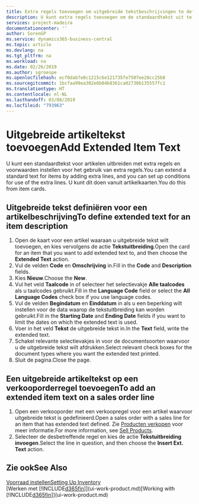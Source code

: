 ```yaml
---
title: Extra regels toevoegen om uitgebreide tekstbeschrijvingen te definiëren | Microsoft Docs
description: U kunt extra regels toevoegen om de standaardtekst uit te breiden die een artikel beschrijft.
services: project-madeira
documentationcenter: ''
author: SorenGP
ms.service: dynamics365-business-central
ms.topic: article
ms.devlang: na
ms.tgt_pltfrm: na
ms.workload: na
ms.date: 02/26/2019
ms.author: sgroespe
ms.openlocfilehash: ecf0dab7e8c1215c6e121735fe7507ee28cc25b8
ms.sourcegitcommit: 1bcfaa99ea302e6b84b8361ca02730b135557fc1
ms.translationtype: HT
ms.contentlocale: nl-NL
ms.lasthandoff: 03/08/2019
ms.locfileid: "793963"
---
```

# <a name="add-extended-item-text"></a><span data-ttu-id="0f0a4-103">Uitgebreide artikeltekst toevoegen</span><span class="sxs-lookup"><span data-stu-id="0f0a4-103">Add Extended Item Text</span></span>
<span data-ttu-id="0f0a4-104">U kunt een standaardtekst voor artikelen uitbreiden met extra regels en voorwaarden instellen voor het gebruik van extra regels.</span><span class="sxs-lookup"><span data-stu-id="0f0a4-104">You can extend a standard text for items by adding extra lines, and you can set up conditions for use of the extra lines.</span></span> <span data-ttu-id="0f0a4-105">U kunt dit doen vanuit artikelkaarten.</span><span class="sxs-lookup"><span data-stu-id="0f0a4-105">You do this from item cards.</span></span>

## <a name="to-define-extended-text-for-an-item-description"></a><span data-ttu-id="0f0a4-106">Uitgebreide tekst definiëren voor een artikelbeschrijving</span><span class="sxs-lookup"><span data-stu-id="0f0a4-106">To define extended text for an item description</span></span>
1. <span data-ttu-id="0f0a4-107">Open de kaart voor een artikel waaraan u uitgebreide tekst wilt toevoegen, en kies vervolgens de actie **Tekstuitbreiding**.</span><span class="sxs-lookup"><span data-stu-id="0f0a4-107">Open the card for an item that you want to add extended text to, and then choose the **Extended Text** action.</span></span>
2. <span data-ttu-id="0f0a4-108">Vul de velden **Code** en **Omschrijving** in.</span><span class="sxs-lookup"><span data-stu-id="0f0a4-108">Fill in the **Code** and **Description** fields.</span></span>
3. <span data-ttu-id="0f0a4-109">Kies **Nieuw**.</span><span class="sxs-lookup"><span data-stu-id="0f0a4-109">Choose the **New**.</span></span>
4. <span data-ttu-id="0f0a4-110">Vul het veld **Taalcode** in of selecteer het selectievakje **Alle taalcodes** als u taalcodes gebruikt.</span><span class="sxs-lookup"><span data-stu-id="0f0a4-110">Fill in the **Language Code** field or select the **All Language Codes** check box if you use language codes.</span></span>
5. <span data-ttu-id="0f0a4-111">Vul de velden **Begindatum** en **Einddatum** in als u een beperking wilt instellen voor de data waarop de tekstuitbreiding kan worden gebruikt.</span><span class="sxs-lookup"><span data-stu-id="0f0a4-111">Fill in the **Starting Date** and **Ending Date** fields if you want to limit the dates on which the extended text is used.</span></span>
6. <span data-ttu-id="0f0a4-112">Voer in het veld **Tekst** de uitgebreide tekst in.</span><span class="sxs-lookup"><span data-stu-id="0f0a4-112">In the **Text** field, write the extended text.</span></span>
7. <span data-ttu-id="0f0a4-113">Schakel relevante selectievakjes in voor de documentsoorten waarvoor u de uitgebreide tekst wilt afdrukken.</span><span class="sxs-lookup"><span data-stu-id="0f0a4-113">Select relevant check boxes for the document types where you want the extended text printed.</span></span>
8. <span data-ttu-id="0f0a4-114">Sluit de pagina.</span><span class="sxs-lookup"><span data-stu-id="0f0a4-114">Close the page.</span></span>

## <a name="to-add-an-extended-item-text-on-a-sales-order-line"></a><span data-ttu-id="0f0a4-115">Een uitgebreide artikeltekst op een verkooporderregel toevoegen</span><span class="sxs-lookup"><span data-stu-id="0f0a4-115">To add an extended item text on a sales order line</span></span>
1. <span data-ttu-id="0f0a4-116">Open een verkooporder met een verkoopregel voor een artikel waarvoor uitgebreide tekst is gedefinieerd.</span><span class="sxs-lookup"><span data-stu-id="0f0a4-116">Open a sales order with a sales line for an item that has extended text defined.</span></span> <span data-ttu-id="0f0a4-117">Zie [Producten verkopen](sales-how-sell-products.md) voor meer informatie.</span><span class="sxs-lookup"><span data-stu-id="0f0a4-117">For more information, see [Sell Products](sales-how-sell-products.md).</span></span>
2. <span data-ttu-id="0f0a4-118">Selecteer de desbetreffende regel en kies de actie **Tekstuitbreiding invoegen**.</span><span class="sxs-lookup"><span data-stu-id="0f0a4-118">Select the line in question, and then choose the **Insert Ext. Text** action.</span></span>

## <a name="see-also"></a><span data-ttu-id="0f0a4-119">Zie ook</span><span class="sxs-lookup"><span data-stu-id="0f0a4-119">See Also</span></span>
[<span data-ttu-id="0f0a4-120">Voorraad instellen</span><span class="sxs-lookup"><span data-stu-id="0f0a4-120">Setting Up Inventory</span></span>](inventory-setup-inventory.md)  
<span data-ttu-id="0f0a4-121">[Werken met [!INCLUDE[d365fin](includes/d365fin_md.md)]](ui-work-product.md)</span><span class="sxs-lookup"><span data-stu-id="0f0a4-121">[Working with [!INCLUDE[d365fin](includes/d365fin_md.md)]](ui-work-product.md)</span></span>
